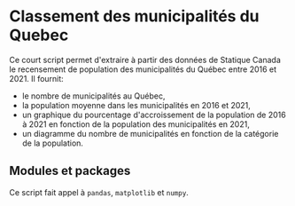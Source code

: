 # Classement des municipalités du Quebec

Ce court script permet d'extraire à partir des données de Statique Canada le recensement de population des municipalités du Québec entre 2016 et 2021. Il fournit:

- le nombre de municipalités au Québec,
- la population moyenne dans les municipalités en 2016 et 2021,
- un graphique du pourcentage d'accroissement de la population de 2016 à 2021 en fonction de la population des municipalités en 2021,
- un diagramme du nombre de municipalités en fonction de la catégorie de la population.

## Modules et packages

Ce script fait appel à ```pandas```, ```matplotlib``` et ```numpy```.
